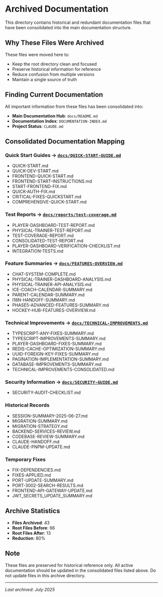 # Archived Documentation

This directory contains historical and redundant documentation files that have been consolidated into the main documentation structure.

## Why These Files Were Archived

These files were moved here to:
- Keep the root directory clean and focused
- Preserve historical information for reference
- Reduce confusion from multiple versions
- Maintain a single source of truth

## Finding Current Documentation

All important information from these files has been consolidated into:
- **Main Documentation Hub**: `docs/README.md`
- **Documentation Index**: `DOCUMENTATION-INDEX.md`
- **Project Status**: `CLAUDE.md`

## Consolidated Documentation Mapping

### Quick Start Guides → [`docs/QUICK-START-GUIDE.md`](../docs/QUICK-START-GUIDE.md)
- QUICK-START.md
- QUICK-DEV-START.md
- FRONTEND-QUICK-START.md
- FRONTEND-START-INSTRUCTIONS.md
- START-FRONTEND-FIX.md
- QUICK-AUTH-FIX.md
- CRITICAL-FIXES-QUICKSTART.md
- COMPREHENSIVE-QUICK-START.md

### Test Reports → [`docs/reports/test-coverage.md`](../docs/reports/test-coverage.md)
- PLAYER-DASHBOARD-TEST-REPORT.md
- PHYSICAL-TRAINER-TEST-REPORT.md
- TEST-COVERAGE-REPORT.md
- CONSOLIDATED-TEST-REPORT.md
- PLAYER-DASHBOARD-VERIFICATION-CHECKLIST.md
- INTEGRATION-TESTS.md

### Feature Summaries → [`docs/FEATURES-OVERVIEW.md`](../docs/FEATURES-OVERVIEW.md)
- CHAT-SYSTEM-COMPLETE.md
- PHYSICAL-TRAINER-DASHBOARD-ANALYSIS.md
- PHYSICAL-TRAINER-API-ANALYSIS.md
- ICE-COACH-CALENDAR-SUMMARY.md
- PARENT-CALENDAR-SUMMARY.md
- I18N-HANDOFF-SUMMARY.md
- PHASE5-ADVANCED-FEATURES-SUMMARY.md
- HOCKEY-HUB-FEATURES-OVERVIEW.md

### Technical Improvements → [`docs/TECHNICAL-IMPROVEMENTS.md`](../docs/TECHNICAL-IMPROVEMENTS.md)
- TYPESCRIPT-ANY-FIXES-SUMMARY.md
- TYPESCRIPT-IMPROVEMENTS-SUMMARY.md
- PLAYER-DASHBOARD-FIXES-SUMMARY.md
- REDIS-CACHE-OPTIMIZATION-SUMMARY.md
- UUID-FOREIGN-KEY-FIXES-SUMMARY.md
- PAGINATION-IMPLEMENTATION-SUMMARY.md
- DATABASE-IMPROVEMENTS-SUMMARY.md
- TECHNICAL-IMPROVEMENTS-CONSOLIDATED.md

### Security Information → [`docs/SECURITY-GUIDE.md`](../docs/SECURITY-GUIDE.md)
- SECURITY-AUDIT-CHECKLIST.md

### Historical Records
- SESSION-SUMMARY-2025-06-27.md
- MIGRATION-SUMMARY.md
- MIGRATION-STRATEGY.md
- BACKEND-SERVICES-REVIEW.md
- CODEBASE-REVIEW-SUMMARY.md
- CLAUDE-HANDOFF.md
- CLAUDE-PNPM-UPDATE.md

### Temporary Fixes
- FIX-DEPENDENCIES.md
- FIXES-APPLIED.md
- PORT-UPDATE-SUMMARY.md
- PORT-3002-SEARCH-RESULTS.md
- FRONTEND-API-GATEWAY-UPDATE.md
- JWT_SECRETS_UPDATE_SUMMARY.md

## Archive Statistics

- **Files Archived**: 43
- **Root Files Before**: 66
- **Root Files After**: 13
- **Reduction**: 80%

## Note

These files are preserved for historical reference only. All active documentation should be updated in the consolidated files listed above. Do not update files in this archive directory.

---

*Last archived: July 2025*